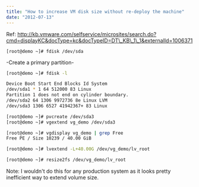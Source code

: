 ```yaml
---
title: "How to increase VM disk size without re-deploy the machine"
date: "2012-07-13"
---
```


Ref: http://kb.vmware.com/selfservice/microsites/search.do?cmd=displayKC&docType=kc&docTypeID=DT\_KB\_1\_1&externalId=1006371

`[root@demo ~]# fdisk /dev/sda`

\-Create a primary partition-

```sh
[root@demo ~]# fdisk -l

Device Boot Start End Blocks Id System
/dev/sda1 * 1 64 512000 83 Linux
Partition 1 does not end on cylinder boundary.
/dev/sda2 64 1306 9972736 8e Linux LVM
/dev/sda3 1306 6527 41942367+ 83 Linux

[root@demo ~]# pvcreate /dev/sda3
[root@demo ~]# vgextend vg_demo /dev/sda3

[root@demo ~]# vgdisplay vg_demo | grep Free
Free PE / Size 10239 / 40.00 GiB

[root@demo ~]# lvextend -L+40.00G /dev/vg_demo/lv_root

[root@demo ~]# resize2fs /dev/vg_demo/lv_root
```

Note: I wouldn't do this for any production system as it looks pretty inefficient way to extend volume size.
